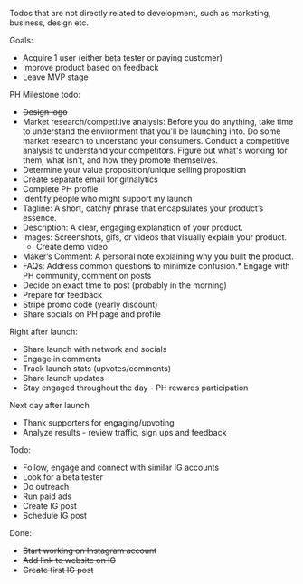 Todos that are not directly related to development, such as marketing, business,
design etc.

Goals:

* Acquire 1 user (either beta tester or paying customer)
* Improve product based on feedback
* Leave MVP stage

PH Milestone todo:

* ~~Design logo~~
* Market research/competitive analysis: Before you do anything, take time to understand the environment that you'll be launching into. Do some market research to understand your consumers. Conduct a competitive analysis to understand your competitors. Figure out what's working for them, what isn't, and how they promote themselves.
* Determine your value proposition/unique selling proposition
* Create separate email for gitnalytics
* Complete PH profile
* Identify people who might support my launch
* Tagline: A short, catchy phrase that encapsulates your product’s essence.
* Description: A clear, engaging explanation of your product.
* Images: Screenshots, gifs, or videos that visually explain your product.
    * Create demo video
* Maker’s Comment: A personal note explaining why you built the product.
* FAQs: Address common questions to minimize confusion.* Engage with PH community, comment on posts
* Decide on exact time to post (probably in the morning)
* Prepare for feedback
* Stripe promo code (yearly discount)
* Share socials on PH page and profile

Right after launch:
* Share launch with network and socials
* Engage in comments
* Track launch stats (upvotes/comments)
* Share launch updates
* Stay engaged throughout the day - PH rewards participation

Next day after launch
* Thank supporters for engaging/upvoting
* Analyze results - review traffic, sign ups and feedback



Todo:

* Follow, engage and connect with similar IG accounts
* Look for a beta tester
* Do outreach
* Run paid ads
* Create IG post
* Schedule IG post

Done:
* ~~Start working on Instagram account~~
* ~~Add link to website on IG~~
* ~~Create first IG post~~


